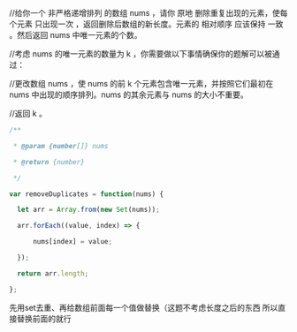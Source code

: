 
//给你一个 非严格递增排列 的数组 nums ，请你 原地 删除重复出现的元素，使每个元素 只出现一次 ，返回删除后数组的新长度。元素的 相对顺序 应该保持 一致 。然后返回 nums 中唯一元素的个数。

  

//考虑 nums 的唯一元素的数量为 k ，你需要做以下事情确保你的题解可以被通过：

  

//更改数组 nums ，使 nums 的前 k 个元素包含唯一元素，并按照它们最初在 nums 中出现的顺序排列。nums 的其余元素与 nums 的大小不重要。

//返回 k 。

  

```js
/**

 * @param {number[]} nums

 * @return {number}

 */

var removeDuplicates = function(nums) {

  let arr = Array.from(new Set(nums));

  arr.forEach((value, index) => {

      nums[index] = value;

  });

  return arr.length;

};
```


先用set去重、再给数组前面每一个值做替换（这题不考虑长度之后的东西 所以直接替换前面的就行